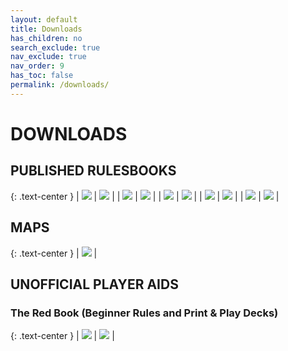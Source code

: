 ```yaml
---
layout: default
title: Downloads
has_children: no
search_exclude: true
nav_exclude: true
nav_order: 9
has_toc: false
permalink: /downloads/
---
```


# DOWNLOADS

## PUBLISHED RULESBOOKS

{: .text-center }
| [![](/assets/images/metw-ltd-cover.gif)](/assets/files/Middle-earth%20The%20Wizards%20Limited.pdf) | [![](/assets/images/metw-unltd-cover.gif)](/assets/files/Middle-earth%20The%20Wizards%20Unlimited.pdf) | 
| [![](/assets/images/metd-cover.gif)](/assets/files/Middle-earth%20The%20Dragons.pdf) | [![](/assets/images/medm-cover.gif)](/assets/files/Middle-earth%20Dark%20Minions.pdf) | 
| [![](/assets/images/mess-cover.gif)](/assets/files/Middle-earth%20Starter%20Set.pdf) | [![](/assets/images/mele-cover.gif)](/assets/files/Middle-earth%20The%20Lidless%20Eye.pdf) | 
| [![](/assets/images/meas-cover.gif)](/assets/files/Middle-earth%20Against%20The%20Shadow.pdf)  | [![](/assets/images/mewh-cover.gif)](/assets/files/Middle-earth%20The%20White%20Hand.pdf)  | 
| [![](/assets/images/meba-cover.gif)](/assets/files/Middle-earth%20The%20Balrog.pdf)  |  [![](/assets/images/mecd-cover.gif)](/assets/files/Middle-earth%20Challenge%20Decks.pdf) | 

## MAPS

{: .text-center }
| [![](/assets/images/Bilbo's%20Region%20Map.gif)](/assets/files/Bilbo's%20Region%20Map.pdf) | 

## UNOFFICIAL PLAYER AIDS

### The Red Book (Beginner Rules and Print & Play Decks)
{: .text-center }
| [![](/assets/images/trb-cover.gif)](/assets/files/The%20Red%20Book%20of%20MECCG.pdf) | [![](/assets/images/trb-pnp-cover.gif)](/assets/files/The%20Red%20Book%20of%20MECCG%20-%20Print%20and%20Play.pdf) | 


